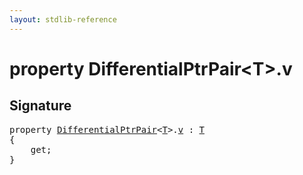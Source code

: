 ```yaml
---
layout: stdlib-reference
---
```


# property DifferentialPtrPair\<T\>\.v

## Signature

<pre>
<span class='code_keyword'>property</span> <a href="../types/differentialptrpair-0cf/index.html" class="code_type">DifferentialPtrPair</a>&lt;<a href="../types/differentialptrpair-0cf/index.html#typeparam-T" class="code_type">T</a>&gt;.<a href="v.html">v</a> : <a href="../types/differentialptrpair-0cf/index.html#typeparam-T" class="code_type">T</a>
{
    get;
}
</pre>


